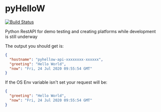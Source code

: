 # pyHelloW
[![Build Status](https://drone.tools.boldlink.io/api/badges/boldlink/pyHelloW/status.svg)](https://drone.tools.boldlink.io/boldlink/pyHelloW)

Python RestAPI for demo testing and creating platforms while development is still underway

The output you should get is:
```json
{
  "hostname": "pyhellow-api-xxxxxxxx-xxxxxx",
  "greeting": "Hello World",
  "now": "Fri, 24 Jul 2020 09:55:54 GMT"
}
```
If the OS Env variable isn't set your request will be:
```json
{
  "greeting": "Hello World",
  "now": "Fri, 24 Jul 2020 09:55:54 GMT"
}
```